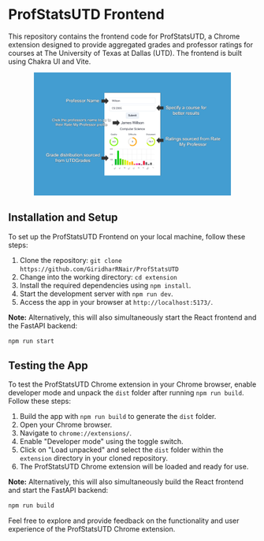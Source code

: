 # ProfStatsUTD Frontend

This repository contains the frontend code for ProfStatsUTD, a Chrome extension designed to provide aggregated grades and professor ratings for courses at The University of Texas at Dallas (UTD). The frontend is built using Chakra UI and Vite.

<p align="center">
  <img src="../assets/extension-screenshot-2.jpg" alt="Screenshot" width="400">
</p>

## Installation and Setup

To set up the ProfStatsUTD Frontend on your local machine, follow these steps:

1. Clone the repository: `git clone https://github.com/GiridharRNair/ProfStatsUTD`
2. Change into the working directory: `cd extension`
3. Install the required dependencies using `npm install`.
4. Start the development server with `npm run dev`.
5. Access the app in your browser at `http://localhost:5173/`.

**Note:** Alternatively, this will also simultaneously start the React frontend and the FastAPI backend:

```bash
npm run start
```

## Testing the App

To test the ProfStatsUTD Chrome extension in your Chrome browser, enable developer mode and unpack the `dist` folder after running `npm run build`. Follow these steps:

1. Build the app with `npm run build` to generate the `dist` folder.
2. Open your Chrome browser.
3. Navigate to `chrome://extensions/`.
4. Enable "Developer mode" using the toggle switch.
5. Click on "Load unpacked" and select the `dist` folder within the `extension` directory in your cloned repository.
6. The ProfStatsUTD Chrome extension will be loaded and ready for use.

**Note:** Alternatively, this will also simultaneously build the React frontend and start the FastAPI backend:

```bash
npm run build
```


Feel free to explore and provide feedback on the functionality and user experience of the ProfStatsUTD Chrome extension.